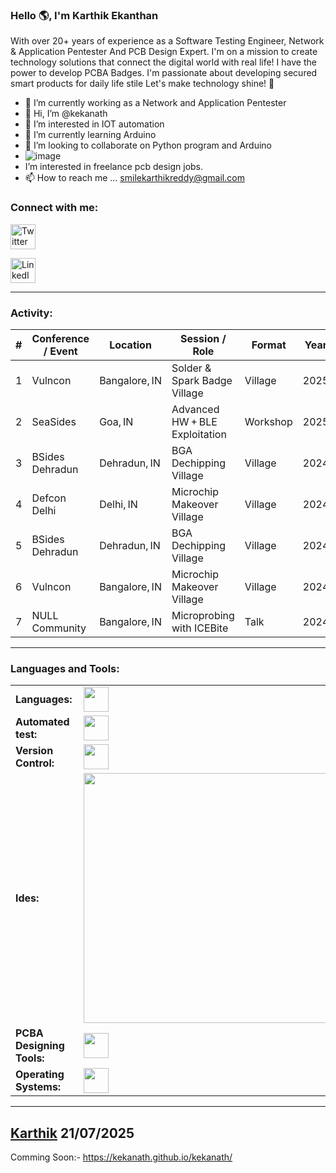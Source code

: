 <!---
kekanath/kekanath is a ✨ special ✨ repository because its `README.md` (this file) appears on your GitHub profile.
You can click the Preview link to take a look at your changes.
--->

<link rel="stylesheet" type='text/css' href="https://cdn.jsdelivr.net/gh/devicons/devicon@latest/devicon.min.css" />

### Hello 🌎, I'm Karthik Ekanthan

With over 20+ years of experience as a Software Testing Engineer, Network & Application Pentester And PCB Design Expert.  I'm on a mission to create technology solutions that connect the digital world with real life! I have the power to develop PCBA Badges. I'm passionate about developing secured smart products for daily life stile Let's make technology shine! 🚀


  - 🔭 I’m currently working as a Network and Application Pentester 
  - 👋 Hi, I’m @kekanath
  - 👀 I’m interested in IOT automation
  - 🌱 I’m currently learning Arduino
  - 💞️ I’m looking to collaborate on Python program and Arduino
  - ![image](https://github.com/user-attachments/assets/77d3b996-63be-4292-87ce-071e0b7a05e7)
  - I’m interested in freelance pcb design jobs.
  - 📫 How to reach me ... smilekarthikreddy@gmail.com

<h3 align="left">Connect with me:</h3>
<p align="left">
  <a href="https://x.com/Sold3rMystic" target="_blank">
    <img src="https://skillicons.dev/icons?i=twitter" style="width: 40px; height: 40px; object-fit: contain;" alt="Twitter" />
  </a> </p>
  <p align="left">
  <a href="https://www.linkedin.com/in/karthik-e-7915304b/" target="_blank">
    <img src="https://skillicons.dev/icons?i=linkedin" style="width: 40px; height: 40px; object-fit: contain;" alt="LinkedIn" />
  </a>
</p>

------
<h3 align="left">Activity:</h3>

| # | Conference / Event | Location      | Session / Role                 | Format   | Year | Link |
|---|--------------------|---------------|--------------------------------|----------|------|------|
| 1 | Vulncon            | Bangalore, IN | Solder & Spark Badge Village   | Village  | 2025 | [Link](https://vulncon.in/events/vulncon2025/village/solder-and-spark-badge) |
| 2 | SeaSides           | Goa, IN       | Advanced HW + BLE Exploitation | Workshop | 2025 | [Link](https://seasides.net/mastering-iot-exploitation-advanced-hardware-and-bluetooth-security) |
| 3 | BSides Dehradun    | Dehradun, IN  | BGA Dechipping Village         | Village  | 2024 |      |
| 4 | Defcon Delhi       | Delhi, IN     |  Microchip Makeover Village    | Village  | 2024 |      |
| 5 | BSides Dehradun    | Dehradun, IN  | BGA Dechipping Village         | Village  | 2024 |      |
| 6 | Vulncon            | Bangalore, IN | Microchip Makeover Village     | Village  | 2024 |      |
| 7 | NULL Community     | Bangalore, IN | Microprobing with ICEBite      | Talk     | 2024 |[Link](https://null.community/event_sessions/4278-microprobing-with-icebite)|
------
<h3 align="left">Languages and Tools:</h3>
<table>
    <tr>
        <td style="font-weight: bold; padding-right: 10px; vertical-align: center; border: none;">Languages:</td>
        <td><img height="40" src="https://skillicons.dev/icons?i=python"/></td>
    </tr>
    <tr>
        <td style="font-weight: bold; padding-right: 10px; vertical-align: center; border: none;">Automated test:</td>
        <td><img height="40" src="https://skillicons.dev/icons?i=selenium"/></td>
    </tr>
    <tr>
        <td style="font-weight: bold; padding-right: 10px; vertical-align: center; border: none;">Version Control:</td>
        <td><img height="40" src="https://skillicons.dev/icons?i=git,github"/></td>
    </tr>
    <tr>
        <td style="font-weight: bold; padding-right: 10px; vertical-align: center; border: none;">Ides:</td>
        <td><img height="400" src="https://skillicons.dev/icons?i=vscode,eclipse,visualstudio"/></td>
    </tr>
    <tr>
        <td style="font-weight: bold; padding-right: 10px; vertical-align: center; border: none;">PCBA Designing Tools:</td>
        <td><img height="40" src="https://icons.iconarchive.com/icons/papirus-team/papirus-apps/128/kicad-icon.png"/></td>
    </tr>
    <tr>
        <td style="font-weight: bold; padding-right: 10px; vertical-align: center; border: none;">Operating Systems:</td>
        <td><img height="40" src="https://skillicons.dev/icons?i=windows,ubuntu,"/></td>
    </tr>
</table>

------
[Karthik](https://github.com/kekanath)
21/07/2025
------
Comming Soon:- https://kekanath.github.io/kekanath/
